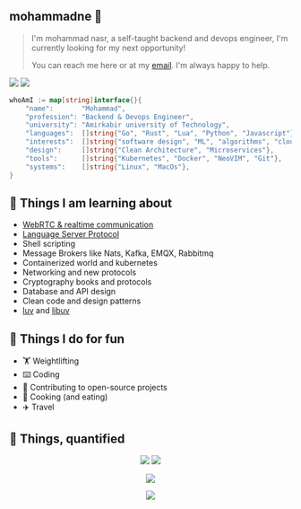 ## mohammadne 🌳

> I'm mohammad nasr, a self-taught backend and devops engineer, I'm currently looking for my next opportunity!
>
> You can reach me here or at my [email](mailto:mohammadne.dev@gmail.com). I'm always happy to help.

[![](https://img.shields.io/badge/-mohammadne@mail.ru-lightgray?style=for-the-badge&logo=gmail)](mailto:mohammadne@mail.ru)
[![](https://img.shields.io/badge/-mohammadne-lightgray?style=for-the-badge&logo=linkedin)](https://www.linkedin.com/in/mohammadne/)

```go
whoAmI := map[string]interface{}{
	"name":       "Mohammad",
	"profession": "Backend & Devops Engineer",
	"university": "Amirkabir university of Technology",
	"languages":  []string{"Go", "Rust", "Lua", "Python", "Javascript"},
	"interests":  []string{"software design", "ML", "algorithms", "cloud", "webRTC"},
	"design":     []string{"Clean Architecture", "Microservices"},
	"tools":      []string{"Kubernetes", "Docker", "NeoVIM", "Git"},
	"systems":    []string{"Linux", "MacOs"},
}
```

## 📖 Things I am learning about

- [WebRTC & realtime communication](https://webrtcforthecurious.com/)
- [Language Server Protocol](https://microsoft.github.io/language-server-protocol)
- Shell scripting
- Message Brokers like Nats, Kafka, EMQX, Rabbitmq
- Containerized world and kubernetes
- Networking and new protocols
- Cryptography books and protocols
- Database and API design
- Clean code and design patterns
- [luv](https://github.com/luvit/luv) and [libuv](https://github.com/libuv/libuv)

## 💪 Things I do for fun

- 🏋 Weightlifting
- ⌨️ Coding
- 🤼 Contributing to open-source projects
- 🍳 Cooking (and eating)
- ✈️ Travel

## 🧮 Things, quantified

<p align = "center">
  <img src="https://github-readme-stats.vercel.app/api?username=mohammadne&show_icons=true&theme=radical&line_height=40">
  <img src="https://github-readme-stats.vercel.app/api/top-langs/?username=mohammadne&theme=radical">
</p>

<p align = "center">
  <img src="https://activity-graph.herokuapp.com/graph?username=mohammadne&theme=redical">
</p> 

<p align = "center">
  <img src="https://github-readme-streak-stats.herokuapp.com/?user=mohammadne&show_icons=true&theme=radical"/>
</p>
